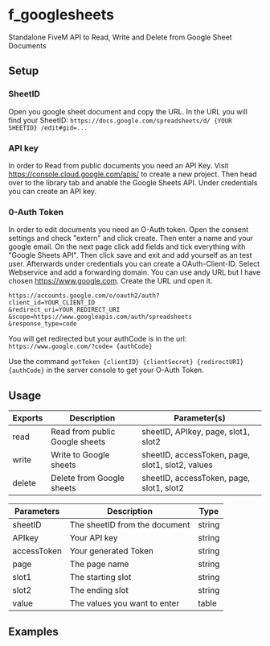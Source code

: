# f_googlesheets
Standalone FiveM API to Read, Write and Delete from Google Sheet Documents

## Setup

### SheetID
Open you google sheet document and copy the URL.
In the URL you will find your SheetID:
``https://docs.google.com/spreadsheets/d/ {YOUR SHEETID} /edit#gid=...``

### API key
In order to Read from public documents you need an API Key.
Visit https://console.cloud.google.com/apis/ to create 
a new project. Then head over to the library tab and anable the  Google Sheets API.
Under credentials you can create an API key. 

### 0-Auth Token
In order to edit documents you need an O-Auth token. 
Open the consent settings and check "extern" and click create. Then enter a name
and your google email. On the next page click add fields and tick everything with 
"Google Sheets API". Then click save and exit and add yourself as an test user.
Afterwards under credentials you can create a OAuth-Client-ID. Select Webservice and 
add a forwarding domain. You can use andy URL but I have chosen https://www.google.com.
Create the URL und open it.
```
https://accounts.google.com/o/oauth2/auth?
client_id=YOUR_CLIENT_ID
&redirect_uri=YOUR_REDIRECT_URI
&scope=https://www.googleapis.com/auth/spreadsheets
&response_type=code
```
You will get redirected but your authCode is in the url:
``https://www.google.com/?code= {authCode}``

Use the command ``getToken {clientID} {clientSecret} {redirectURI} {authCode}`` in the 
server console to get your O-Auth Token.

## Usage

| Exports         | Description                         | Parameter(s)    |
|-----------------|-------------------------------------|-----------------|
| read            |  Read from public Google sheets     | sheetID, APIkey, page, slot1, slot2      |
| write           |  Write to Google sheets             | sheetID, accessToken, page, slot1, slot2, values      |
| delete          |  Delete from Google sheets          | sheetID, accessToken, page, slot1, slot2      |

| Parameters      | Description                         | Type            |
|-----------------|-------------------------------------|-----------------|
| sheetID         |  The sheetID from the document      | string          |
| APIkey          |  Your API key                       | string          |
| accessToken     |  Your generated Token               | string          |
| page            |  The page name                      | string          |
| slot1           |  The starting slot                  | string          |
| slot2           |  The ending slot                    | string          |
| value           |  The values you want to enter       | table           |

## Examples
